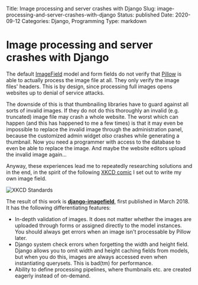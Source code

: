 Title: Image processing and server crashes with Django
Slug: image-processing-and-server-crashes-with-django
Status: published
Date: 2020-09-12
Categories: Django, Programming
Type: markdown

# Image processing and server crashes with Django

The default [ImageField](https://docs.djangoproject.com/en/3.1/ref/models/fields/#imagefield) model and form fields do not verify that [Pillow](https://pillow.readthedocs.io/en/stable/) is able to actually process the image file at all. They only verify the image files' headers. This is by design, since processing full images opens websites up to denial of service attacks.

The downside of this is that thumbnailing libraries have to guard against all sorts of invalid images. If they do not do this thoroughly an invalid (e.g. truncated) image file may crash a whole website. The worst which can happen (and this has happened to me a few times) is that it may even be impossible to replace the invalid image through the administration panel, because the customized admin widget _also_ crashes while generating a thumbnail. Now you need a programmer with access to the database to even be able to replace the image. And maybe the website editors upload the invalid image again...

Anyway, these experiences lead me to repeatedly researching solutions and in the end, in the spirit of the following [XKCD comic](https://xkcd.com/927/) I set out to write my own image field.

![XKCD Standards](https://imgs.xkcd.com/comics/standards.png)

The result of this work is **[django-imagefield](https://github.com/matthiask/django-imagefield)**, first published in March 2018. It has the following differentiating features:

- In-depth validation of images. It does not matter whether the images are uploaded through forms or assigned directly to the model instances. You should always get errors when an image isn't processable by Pillow later.
- Django system check errors when forgetting the width and height field. Django allows you to omit width and height caching fields from models, but when you do this, images are always accessed even when instantiating querysets. This is bad(tm) for performance.
- Ability to define processing pipelines, where thumbnails etc. are created eagerly instead of on-demand.
